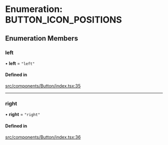 # Enumeration: BUTTON\_ICON\_POSITIONS

## Enumeration Members

### left

• **left** = ``"left"``

#### Defined in

[src/components/Button/index.tsx:35](https://github.com/emranffl/next-core-ui/blob/81afa89/src/components/Button/index.tsx#L35)

___

### right

• **right** = ``"right"``

#### Defined in

[src/components/Button/index.tsx:36](https://github.com/emranffl/next-core-ui/blob/81afa89/src/components/Button/index.tsx#L36)
